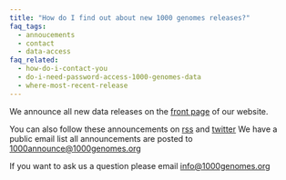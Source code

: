 ```yaml
---
title: "How do I find out about new 1000 genomes releases?"
faq_tags:
  - annoucements
  - contact
  - data-access
faq_related:
  - how-do-i-contact-you
  - do-i-need-password-access-1000-genomes-data
  - where-most-recent-release
---
```

                    
We announce all new data releases on the [front page](/) of our website.

You can also follow these announcements on [rss](/announcements/rss.xml) and [twitter](http://twitter.com/#!/1000genomes) We have a public email list all announcements are posted to [1000announce@1000genomes.org](/1000-genomes-annoucement-mailing-list)

If you want to ask us a question please email [info@1000genomes.org](mailto:info@1000genomes.org)
